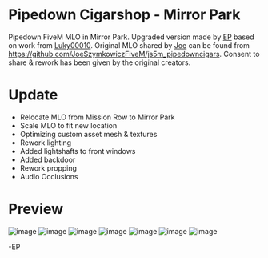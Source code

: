 # Pipedown Cigarshop - Mirror Park
Pipedown FiveM MLO in Mirror Park. Upgraded version made by [EP](https://forum.cfx.re/u/e-p/summary) based on work from [Luky00010](https://forum.cfx.re/u/luky00010/summary). Original MLO shared by [Joe](https://github.com/JoeSzymkowiczFiveM) can be found from https://github.com/JoeSzymkowiczFiveM/js5m_pipedowncigars. Consent to share & rework has been given by the original creators.

# Update
- Relocate MLO from Mission Row to Mirror Park
- Scale MLO to fit new location
- Optimizing custom asset mesh & textures
- Rework lighting
- Added lightshafts to front windows
- Added backdoor
- Rework propping
- Audio Occlusions

# Preview
![image](https://github.com/PeliporukkaRP/pp_pipedown/assets/15001445/044259b3-3297-4e15-8530-fec83d788d66)
![image](https://github.com/PeliporukkaRP/pp_pipedown/assets/15001445/82477fa1-eadd-4a15-8921-ff8a78693c93)
![image](https://github.com/PeliporukkaRP/pp_pipedown/assets/15001445/20133583-8860-4d4c-a2f8-20224415a910)
![image](https://github.com/PeliporukkaRP/pp_pipedown/assets/15001445/60bb04ff-59fc-4714-a088-c94fd2a2e8a4)
![image](https://github.com/PeliporukkaRP/pp_pipedown/assets/15001445/83050027-66d4-440d-8d32-84fbf37a1f00)
![image](https://github.com/PeliporukkaRP/pp_pipedown/assets/15001445/8965a105-738d-4d8e-a1eb-61b50a50a06b)
![image](https://github.com/PeliporukkaRP/pp_pipedown/assets/15001445/a39ee36a-f982-4617-9b39-124dc040a66b)

-EP
